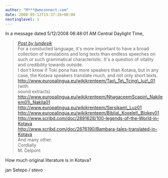 ```yaml
---
author: "M***@wmconnect.com"
date: 2008-05-12T15:37:26+00:00
nestinglevel: 1
---
```

In a message dated 5/12/2008 06:48:01 AM Central Daylight Time,  

> [_Post by lundesik_](/X7lXcIxk/community-translations#post9)  
> For a constucted language, it's more important to have a broad  
> collection of translations and long texts than endless speeches on  
> such or such grammatical characteristic. It's a question of vitality  
> and credibility towards outside.  
> I don't know if Toki pona has more speakers than Kotava, but in any  
> case, the Kotava speakers translate much, and not only short texts.  
> http://www.europalingua.eu/wikikrenteem/Tao\_Te\_Tcing\_luz\_01 (with  
> sound extracts)  
> http://www.europalingua.eu/wikikrenteem/NhagaceemScapin\_Nakileem01\_Nakila01  
> http://www.europalingua.eu/wikikrenteem/Sersikam\_Luz01  
> http://www.europalingua.eu/wikikrenteem/Biblia\_Koxelet\_Blokey01  
> http://www.scribd.com/doc/2891628/100-legends-of-the-World-in-Kotava  
> http://www.scribd.com/doc/2676190/Bambara-tales-translated-in-Kotava  
> And many other.  
> Cordially  
> M. Delpont  
> 

How much original literature is in Kotava?  
  
jan Setepo / stevo </HTML>